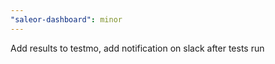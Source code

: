 ```yaml
---
"saleor-dashboard": minor
---
```


Add results to testmo, add notification on slack after tests run
